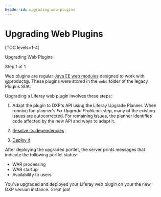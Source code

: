 ```yaml
---
header-id: upgrading-web-plugins
---
```


# Upgrading Web Plugins

[TOC levels=1-4]

<div class="learn-path-step row">
    <p id="stepTitle">Upgrading Web Plugins</p><p>Step 1 of 1</p>
</div>

Web plugins are regular
[Java EE web modules](https://docs.oracle.com/cd/E19226-01/820-7627/bnadx/index.html)
designed to work with @product@. These plugins were stored in the `webs` folder
of the legacy Plugins SDK.

Upgrading a Liferay web plugin involves these steps:

1.  Adapt the plugin to DXP's API using the Liferay Upgrade Planner.
    When running the planner's *Fix Upgrade Problems* step, many of the existing
    issues are autocorrected. For remaining issues, the planner identifies code
    affected by the new API and ways to adapt it.

2.  [Resolve its dependencies](/docs/7-2/tutorials/-/knowledge_base/t/resolving-a-projects-dependencies)

3.  [Deploy it](/docs/7-2/reference/-/knowledge_base/r/deploying-a-project)

After deploying the upgraded portlet, the server prints messages that indicate
the following portlet status:

-   WAR processing
-   WAB startup
-   Availability to users

You've upgraded and deployed your Liferay web plugin on your the new DXP version
instance. Great job!
